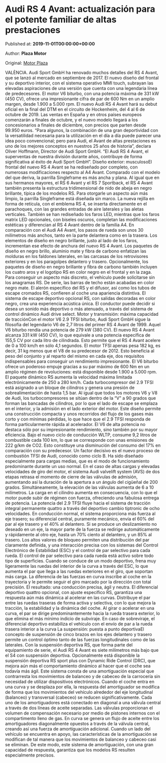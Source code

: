 
# Audi RS 4 Avant: actualización para el potente familiar de altas prestaciones

Published at: **2019-11-01T00:00:00+00:00**

Author: **Plaza Motor**

Original: [Motor Plaza](https://valenciaplaza.com/audi-rs-4-avant-actualizacion-para-el-potente-familiar-de-altas-prestaciones)

VALÈNCIA. Audi Sport GmbH ha renovado muchos detalles del RS 4 Avant, que se lanzó al mercado en septiembre de 2017. El nuevo diseño del frontal y su deportivo interior, con el sistema operativo MMI touch, subrayan las elevadas aspiraciones de una versión que cuenta con una legendaria línea de predecesores. El motor V6 biturbo, con una potencia máxima de 331 kW (450 CV), ofrece una impresionante cifra de par de 600 Nm en un amplio margen, desde 1.900 a 5.000 rpm. El nuevo Audi RS 4 Avant hará su debut oficial en la final del DTM en el circuito de Hockenheim, del 4 al 6 de octubre de 2019. Las ventas en España y en otros países europeos comenzarán a finales de octubre, y el nuevo modelo llegará a los concesionarios a finales de diciembre, con precios que parten desde 99.950 euros.
“Para algunos, la combinación de una gran deportividad con la versatilidad necesaria para la utilización en el día a día puede parecer una idea poco convencional; pero para Audi, el Avant de altas prestaciones es uno de los mejores conceptos en nuestros 25 años de historia”, declara Oliver Hoffmann, Director de Audi Sport GmbH. “El Audi RS 4 Avant, el superventas de nuestra división durante años, contribuye de forma significativa al éxito de Audi Sport GmbH”.
Diseño exterior: musculosoEl frontal del nuevo RS 4 Avant se ha rediseñado por completo, con numerosas modificaciones respecto al A4 Avant. Comparado con el modelo del que deriva, la parrilla Singleframe es más ancha y plana. Al igual que en sus hermanos mayores, el RS 6 Avant y el RS 7 Sportback, el RS 4 Avant también presenta la estructura tridimensional de nido de abeja en negro brillante, típica de los modelos RS. Para otorgarle un aspecto aún más limpio, la parrilla Singleframe está diseñada sin marco. La nueva rejilla en forma de retícula, con el emblema RS 4, se inserta directamente en el parachoques, con las grandes entradas de aire laterales y las aletas verticales.
También se han rediseñado los faros LED, mientras que los faros matrix LED opcionales, con biseles oscuros, completan las modificaciones estéticas y diferencian al RS 4 Avant dentro de la familia A4. En comparación con el Audi A4 Avant, los pasos de rueda son unos 30 milímetros más anchos, tanto en la parte delantera como en la trasera. Los elementos de diseño en negro brillante, justo al lado de los faros, incrementan ese efecto de anchura del nuevo RS 4 Avant.
Los paquetes de diseño en negro brillo, aluminio mate y fibra de carbono enfatizan las molduras en los faldones laterales, en las carcasas de los retrovisores exteriores y en los paragolpes delantero y trasero. Opcionalmente, los paquetes de diseño en negro brillante y fibra de carbono también incluyen los cuatro aros y el logotipo RS en color negro en el frontal y en la zaga. Para conseguir un aspecto más discreto, el vehículo puede solicitarse sin los anagramas RS. De serie, las barras de techo están acabadas en color negro mate. El alerón específico del RS y el difusor, así como los tubos de escape cromados RS, confieren al coche una apariencia distintiva. El sistema de escape deportivo opcional RS, con salidas decoradas en color negro, crea una experiencia acústica única. El conductor puede decidir si desea un sonido más deportivo o más atenuado, a través del sistema de control dinámico Audi drive select.
Motor y transmisión: máxima capacidad de tracciónCon el motor V6 2.9 TFSI biturbo, Audi Sport GmbH sigue la filosofía del legendario V6 de 2,7 litros del primer RS 4 Avant de 1999. Aquel V6 biturbo rendía una potencia de 279 kW (380 CV). El nuevo RS 4 Avant alcanza 331 kW (450 CV), lo que equivale a una potencia específica de 155,5 CV por cada litro de cilindrada. Esto permite que el RS 4 Avant acelere de 0 a 100 km/h en sólo 4,1 segundos. El motor TFSI apenas pesa 182 kg, es decir, 31 kg menos que el V8 de su predecesor de 2012. Esto beneficia al peso del conjunto y al reparto del mismo en cada eje, dos requisitos indispensables para conseguir un rendimiento impresionante. El V6 biturbo ofrece un poderoso empuje gracias a su par máximo de 600 Nm en un amplio régimen de revoluciones: está disponible desde 1.900 a 5.000 rpm. El paquete dinámico RS aumenta la velocidad máxima limitada electrónicamente de 250 a 280 km/h.
Cada turbocompresor del 2.9 TFSI está asignado a un bloque de cilindros y genera una presión de sobrealimentación de hasta 1,5 bar. Al igual que todos los motores V6 y V8 de Audi, los turbocompresores se sitúan dentro de la “V” a 90 grados que forman las bancadas de cilindros, por lo que el lado de escape se emplaza en el interior, y la admisión en el lado exterior del motor. Este diseño permite una construcción compacta y unos recorridos del flujo de los gases más corto y con mínimas pérdidas, lo que hace que el 2.9 TFSI responda de forma particularmente rápida al acelerador.
El V6 de alta potencia no destaca sólo por su impresionante rendimiento, sino también por su mayor eficiencia. Bajo el nuevo ciclo de conducción WLTP, consume 9,2 litros de combustible cada 100 km, lo que se corresponde con unas emisiones de 222 g/km de CO2. Esto constituye una disminución del consumo del 17% en comparación con su predecesor. Un factor decisivo es el nuevo proceso de combustión TFSI de Audi, conocido como ciclo B. Ha sido diseñado especialmente para cargas medias, que es el modo de funcionamiento predominante durante un uso normal. En el caso de altas cargas y elevadas velocidades de giro del motor, el sistema Audi valvelift system (AVS) de dos etapas retrasa el momento de cierre de las válvulas de admisión, aumentando así la duración de la apertura a un ángulo del cigüeñal de 200 grados. Simultáneamente, la elevación de las válvulas aumenta de 6 a 10 milímetros. La carga en el cilindro aumenta en consecuencia, con lo que el motor puede subir de régimen con fuerza, ofreciendo una fabulosa entrega de potencia.
La potencia del 2.9 TFSI fluye hacia el sistema de tracción integral permanente quattro a través del deportivo cambio tiptronic de ocho velocidades. En conducción normal, el sistema proporciona más fuerza al eje trasero; su diferencial central, puramente mecánico, envía el 60% del par al eje trasero y el 40% al delantero. Si se produce un deslizamiento no deseado en un eje, la mayor parte de la fuerza se redirige automáticamente y rápidamente al otro eje, hasta un 70% ciento al delantero, y un 85% al trasero. Los altos valores de bloqueo permiten una distribución del par claramente definida, y una interacción precisa con los sistemas del Control Electrónico de Estabilidad (ESC) y el control de par selectivo para cada rueda.
El control de par selectivo para cada rueda está activo sobre todo tipo de superficies. Cuando se conduce de un modo deportivo, frena muy ligeramente las ruedas del interior de la curva a través del ESC, lo que aumenta el par que llega a las ruedas exteriores en el giro, que soportan más carga. La diferencia de las fuerzas en curva inscribe al coche en la trayectoria y le permite seguir el giro marcado por la dirección con total precisión. El resultado: una conducción precisa, ágil y neutra. El diferencial deportivo quattro opcional, con ajuste específico RS, garantiza una respuesta aún más dinámica al acelerar en las curvas. Distribuye el par entre las ruedas traseras de forma activa y selectiva, con lo que mejora la tracción, la estabilidad y la dinámica del coche. Al girar o acelerar en una curva, el par se dirige predominantemente hacia la rueda trasera exterior, lo que elimina el más mínimo indicio de subviraje. En caso de sobreviraje, el diferencial deportivo estabiliza el vehículo con el envío de par a la rueda trasera interior a la curva
La suspensión: puesta a punto deportivaEl concepto de suspensión de cinco brazos en los ejes delantero y trasero permite un control óptimo tanto de las fuerzas longitudinales como de las laterales. Con la suspensión deportiva RS, que forma parte del equipamiento de serie, el Audi RS 4 Avant es siete milímetros más bajo que el S4 con suspensión deportiva.
Opcionalmente está disponible la suspensión deportiva RS sport plus con Dynamic Ride Control (DRC), que mejora aún más el comportamiento dinámico al hacer que el coche sea todavía más ágil. Este sistema consta de una amortiguación especial que contrarresta los movimientos de balanceo y de cabeceo de la carrocería sin necesidad de utilizar dispositivos electrónicos. Cuando el coche entra en una curva y se desplaza por ella, la respuesta del amortiguador se modifica de forma que los movimientos del vehículo alrededor del eje longitudinal (balanceo) y transversal (cabeceo) se reducen significativamente. Cada uno de los amortiguadores está conectado en diagonal a una válvula central a través de dos líneas de aceite separadas. Las válvulas proporcionan el volumen de compensación necesario por medio de pistones internos con el compartimento lleno de gas. En curva se genera un flujo de aceite entre los amortiguadores diagonalmente opuestos a través de la válvula central, creando así una fuerza de amortiguación adicional. Cuando un lado del vehículo se encuentra en apoyo, las características de la amortiguación se modifican de tal manera que los movimientos de balanceo y cabeceo casi se eliminan. De este modo, este sistema de amortiguación, con una gran capacidad de respuesta, garantiza que los modelos RS resulten especialmente precisos.
